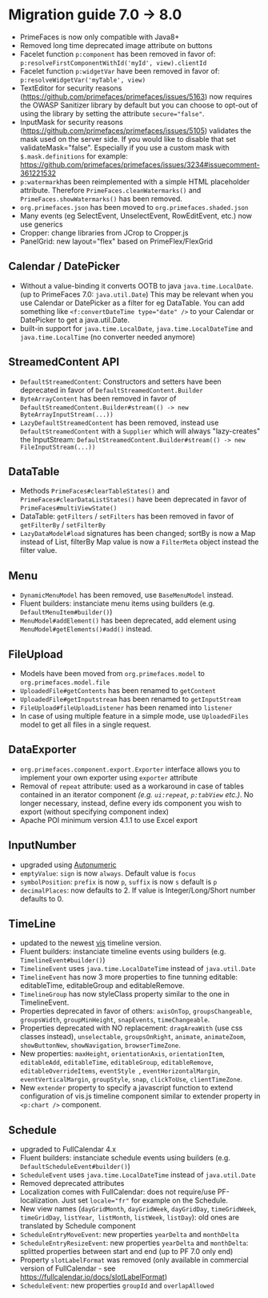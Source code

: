 # Migration guide 7.0 -> 8.0

* PrimeFaces is now only compatible with Java8+
* Removed long time deprecated image attribute on buttons
* Facelet function `p:component` has been removed in favor of: `p:resolveFirstComponentWithId('myId', view).clientId`
* Facelet function `p:widgetVar` have been removed in favor of: `p:resolveWidgetVar('myTable', view)`
* TextEditor for security reasons (https://github.com/primefaces/primefaces/issues/5163) now requires the OWASP Sanitizer library by default but you can choose to opt-out of using the library by setting the attribute `secure="false"`.
* InputMask for security reasons (https://github.com/primefaces/primefaces/issues/5105) validates the mask used on the server side. If you would like to disable that set validateMask="false".  Especially if you use a custom mask with `$.mask.definitions` for example: https://github.com/primefaces/primefaces/issues/3234#issuecomment-361221532
* `p:watermark`has been reimplemented with a simple HTML placeholder attribute. Therefore `PrimeFaces.cleanWatermarks()` and `PrimeFaces.showWatermarks()` has been removed.
* `org.primefaces.json` has been moved to `org.primefaces.shaded.json`
* Many events (eg SelectEvent, UnselectEvent, RowEditEvent, etc.) now use generics
* Cropper: change libraries from JCrop to Cropper.js
* PanelGrid: new layout="flex" based on PrimeFlex/FlexGrid

## Calendar / DatePicker
  * Without a value-binding it converts OOTB to java `java.time.LocalDate`. (up to PrimeFaces 7.0:  `java.util.Date`) This may be relevant when you use Calendar or DatePicker as a filter for eg DataTable. You can add something like `<f:convertDateTime type="date" />` to your Calendar or DatePicker to get a java.util.Date.
  * built-in support for `java.time.LocalDate`, `java.time.LocalDateTime` and `java.time.LocalTime` (no converter needed anymore)

## StreamedContent API
  * `DefaultStreamedContent`: Constructors and setters have been deprecated in favor of `DefaultStreamedContent.Builder`
  * `ByteArrayContent` has been removed in favor of `DefaultStreamedContent.Builder#stream(() -> new ByteArrayInputStream(...))`
  * `LazyDefaultStreamedContent` has been removed, instead use `DefaultStreamedContent` with a `Supplier` which will always "lazy-creates" the InputStream: `DefaultStreamedContent.Builder#stream(() -> new FileInputStream(...))`

## DataTable
  * Methods `PrimeFaces#clearTableStates()` and `PrimeFaces#clearDataListStates()` have been deprecated in favor of `PrimeFaces#multiViewState()`
  * DataTable: `getFilters` / `setFilters` has been removed in favor of `getFilterBy` / `setFilterBy`
  * `LazyDataModel#load` signatures has been changed; sortBy is now a Map instead of List, filterBy Map value is now a `FilterMeta` object instead the filter value.

## Menu
  * `DynamicMenuModel` has been removed, use `BaseMenuModel` instead.
  * Fluent builders: instanciate menu items using builders (e.g. `DefaultMenuItem#builder()`)
  * `MenuModel#addElement()` has been deprecated, add element using `MenuModel#getElements()#add()` instead.

## FileUpload
  * Models have been moved from `org.primefaces.model` to `org.primefaces.model.file`
  * `UploadedFile#getContents` has been renamed to `getContent`
  * `UploadedFile#getInputstream` has been renamed to `getInputStream`
  * `FileUpload#fileUploadListener` has been renamed into `listener`
  * In case of using multiple feature in a simple mode, use `UploadedFiles` model to get all files in a single request.

## DataExporter
  * `org.primefaces.component.export.Exporter` interface allows you to implement your own exporter using `exporter` attribute
  * Removal of `repeat` attribute: used as a workaround in case of tables contained in an iterator component _(e.g. `ui:repeat`, `p:tabView` etc.)_. No longer necessary, instead, define every ids component you wish to export (without specifying component index)
  * Apache POI minimum version 4.1.1 to use Excel export

## InputNumber
  * upgraded using [Autonumeric](http://autonumeric.org/)
  * `emptyValue`: `sign` is now `always`. Default value is `focus`
  * `symbolPosition`: `prefix` is now `p`, `suffix` is now `s` default is `p`
  * `decimalPlaces`: now defaults to 2. If value is Integer/Long/Short number defaults to 0.

## TimeLine
  * updated to the newest [vis](https://visjs.org/) timeline version.
  * Fluent builders: instanciate timeline events using builders (e.g. `TimelineEvent#builder()`)
  * `TimelineEvent` uses `java.time.LocalDateTime` instead of `java.util.Date`
  * `TimelineEvent` has now 3 more properties to fine tunning editable: editableTime, editableGroup and editableRemove.
  * `TimelineGroup` has now styleClass property similar to the one in TimelineEvent.
  * Properties deprecated in favor of others: `axisOnTop`, `groupsChangeable`, `groupsWidth`, `groupMinHeight`, `snapEvents`, `timeChangeable`.
  * Properties deprecated with NO replacement: `dragAreaWith` (use css classes instead), `unselectable`, `groupsOnRight`, `animate`, `animateZoom`, `showButtonNew`, `showNavigation`, `browserTimeZone`.
  * New properties: `maxHeight`, `orientationAxis`, `orientationItem`, `editableAdd`, `editableTime`, `editableGroup`, `editableRemove`, `editableOverrideItems`, `eventStyle `, `eventHorizontalMargin`, `eventVerticalMargin`, `groupStyle`, `snap`, `clickToUse`, `clientTimeZone`.
  * New `extender` property to specify a javascript function to extend configuration of vis.js timeline component similar to extender property in `<p:chart />` component.

## Schedule
  * upgraded to FullCalendar 4.x
  * Fluent builders: instanciate schedule events using builders (e.g. `DefaultScheduleEvent#builder()`)
  * `ScheduleEvent` uses `java.time.LocalDateTime` instead of `java.util.Date`
  * Removed deprecated attributes
  * Localization comes with FullCalendar: does not require/use PF-localization. Just set `locale="fr"` for example on the Schedule.
  * New view names (`dayGridMonth`, `dayGridWeek`, `dayGridDay`, `timeGridWeek`, `timeGridDay`, `listYear`,` listMonth`, `listWeek`, `listDay`): old ones are translated by Schedule component
  * `ScheduleEntryMoveEvent`: new properties `yearDelta` and `monthDelta`
  * `ScheduleEntryResizeEvent`: new properties `yearDelta` and `monthDelta`: splitted properties between start and end (up to PF 7.0 only end)
  * Property `slotLabelFormat` was removed (only available in commercial version of FullCalendar - see https://fullcalendar.io/docs/slotLabelFormat)
  * `ScheduleEvent`: new properties `groupId` and `overlapAllowed`

